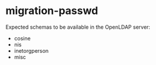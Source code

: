 # migration-passwd

Expected schemas to be available in the OpenLDAP server:

- cosine
- nis
- inetorgperson
- misc

